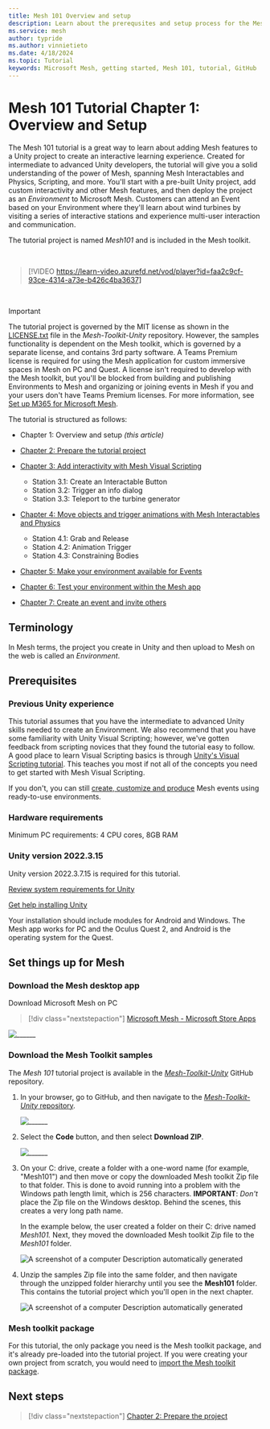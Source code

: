 ```yaml
---
title: Mesh 101 Overview and setup
description: Learn about the prerequsites and setup process for the Mesh 101 tutorial project.
ms.service: mesh
author: typride
ms.author: vinnietieto
ms.date: 4/18/2024
ms.topic: Tutorial
keywords: Microsoft Mesh, getting started, Mesh 101, tutorial, GitHub
---
```


# Mesh 101 Tutorial Chapter 1: Overview and Setup

The Mesh 101 tutorial is a great way to learn about adding Mesh features
to a Unity project to create an interactive learning experience. Created
for intermediate to advanced Unity developers, the tutorial will give
you a solid understanding of the power of Mesh, spanning Mesh Interactables and Physics,
Scripting, and more. You'll start with a pre-built Unity project, add
custom interactivity and other Mesh features, and then deploy the
project as an *Environment* to Microsoft Mesh. Customers can
attend an Event based on your Environment where they'll learn about wind
turbines by visiting a series of interactive stations and experience
multi-user interaction and communication.

The tutorial project is named *Mesh101* and is included in the
Mesh toolkit.

<br>

> [!VIDEO https://learn-video.azurefd.net/vod/player?id=faa2c9cf-93ce-4314-a73e-b426c4ba3637]
<br>

> [!IMPORTANT]
> The tutorial project is governed by the MIT license as shown in the [LICENSE.txt](https://github.com/microsoft/Mesh-Toolkit-Unity/blob/main/LICENSE.txt) file in the *Mesh-Toolkit-Unity* repository. However, the samples functionality is dependent on the Mesh toolkit, which is governed by a separate license, and contains 3rd party software. A Teams Premium license is required for using the Mesh application for custom immersive spaces in Mesh on PC and Quest. A license isn't required to develop with the Mesh toolkit, but you'll be blocked from building and publishing Environments to Mesh and organizing or joining events in Mesh if you and your users don't have Teams Premium licenses. For more information, see [Set up M365 for Microsoft Mesh](../../../Setup/Content/setup-m365-mesh.md).

The tutorial is structured as follows:

- Chapter 1: Overview and setup *(this article)*

- [Chapter 2: Prepare the tutorial project](mesh-101-02-prepare-the-project.md)

- [Chapter 3: Add interactivity with Mesh Visual Scripting](mesh-101-03-visual-scripting.md)

  - Station 3.1: Create an Interactable Button
  - Station 3.2: Trigger an info dialog
  - Station 3.3: Teleport to the turbine generator

- [Chapter 4: Move objects and trigger animations with Mesh Interactables and Physics](mesh-101-04-physics.md)

  - Station 4.1: Grab and Release
  - Station 4.2: Animation Trigger
  - Station 4.3: Constraining Bodies

- [Chapter 5: Make your environment available for Events](mesh-101-05-make-environment-available.md)

- [Chapter 6: Test your environment within the Mesh app](mesh-101-06-test-your-environment.md)

- [Chapter 7: Create an event and invite others](mesh-101-07-create-an-event-and-invite-others.md)

## Terminology

In Mesh terms, the project you create in Unity and then upload to Mesh on the web is called an *Environment*.

## Prerequisites

### Previous Unity experience

This tutorial assumes that you have the intermediate to advanced Unity skills needed to create an Environment. We also recommend that you have some familiarity with Unity Visual Scripting; however, we've gotten feedback from scripting novices that they found the tutorial easy to follow. A good place to learn Visual Scripting basics is through [Unity's Visual Scripting tutorial](https://learn.unity.com/project/introduction-to-visual-scripting). This teaches you most if not all of the concepts you need to get started with Mesh Visual Scripting. 

If you don't, you can still [create, customize and produce](../../../events-guide/create-event-mesh-portal.md) Mesh events using ready-to-use environments.

### Hardware requirements

Minimum PC requirements: 4 CPU cores, 8GB RAM

### Unity version 2022.3.15

Unity version 2022.3.7.15 is required for this tutorial.

[Review system requirements for Unity](https://docs.unity3d.com/2022.3/Documentation/Manual/system-requirements.html)

[Get help installing Unity](https://docs.unity3d.com/hub/manual/InstallEditors.html)

Your installation should include modules for Android and Windows. The Mesh app works for PC and the Oculus Quest 2, and Android is the operating system for the Quest.

## Set things up for Mesh

### Download the Mesh desktop app

Download Microsoft Mesh on PC
 
> [!div class="nextstepaction"]
> [Microsoft Mesh - Microsoft Store Apps](https://apps.microsoft.com/store/detail/microsoft-mesh/9NLXZJ1FDBD7)

![______](../../../media/get-started-developing-mesh/006-mesh-download-for-pc.png)

### Download the Mesh Toolkit samples

The *Mesh 101* tutorial project is available in the [*Mesh-Toolkit-Unity*](https://github.com/microsoft/Mesh-Toolkit-Unity) GitHub repository.

1. In your browser, go to GitHub, and then navigate to the [*Mesh-Toolkit-Unity* repository](https://github.com/microsoft/Mesh-Toolkit-Unity).

    ![______](../../../media/sample-mesh-101/469-toolkit-in-github.png)

1. Select the **Code** button, and then select **Download ZIP**.

    ![______](../../../media/sample-mesh-101/470-code-and-download-zip.png)

1. On your C: drive, create a folder with a one-word name (for example, "Mesh101") and then move or copy the downloaded Mesh toolkit Zip file to that folder. This is done to avoid running into a problem with the Windows path length limit, which is 256 characters. **IMPORTANT**: *Don't* place the Zip file on the Windows desktop. Behind the scenes, this creates a very long path name.

    In the example below, the user created a folder on their C: drive named *Mesh101.* Next, they moved the downloaded Mesh toolkit Zip file to the *Mesh101* folder.

    ![A screenshot of a computer Description automatically generated](../../../media/sample-mesh-101/471-toolkit-zip-in-folder.png)

1. Unzip the samples Zip file into the same folder, and then navigate through the unzipped folder hierarchy until you see the **Mesh101** folder. This contains the tutorial project which you'll open in the next chapter.

    ![A screenshot of a computer Description automatically generated](../../../media/sample-mesh-101/472-mesh-tutorial-folder.png)

### Mesh toolkit package

For this tutorial, the only package you need is the Mesh toolkit package, and it's already pre-loaded into the tutorial project. If you were creating your
own project from scratch, you would need to [import the Mesh toolkit package](../../build-your-basic-environment/add-the-mesh-toolkit-package.md).

## Next steps

> [!div class="nextstepaction"]
> [Chapter 2: Prepare the project](mesh-101-02-prepare-the-project.md)

